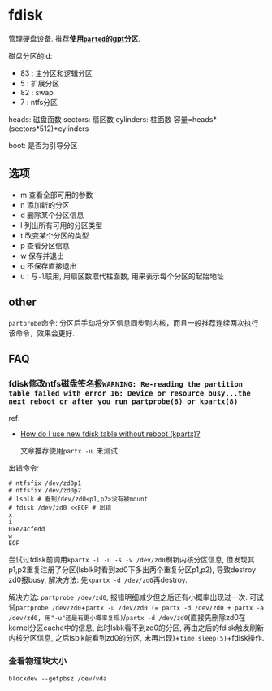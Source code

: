 # fdisk
管理硬盘设备.  推荐[**使用`parted`的gpt分区**](https://wiki.archlinux.org/index.php/Partitioning_(%E7%AE%80%E4%BD%93%E4%B8%AD%E6%96%87)).

磁盘分区的id:
- 83 : 主分区和逻辑分区
- 5 : 扩展分区
- 82 : swap
- 7 : ntfs分区

heads: 磁盘面数
sectors: 扇区数
cylinders: 柱面数
容量=heads*(sectors*512)*cylinders

boot: 是否为引导分区

## 选项
- m 查看全部可用的参数
- n 添加新的分区
- d 删除某个分区信息
- l 列出所有可用的分区类型
- t 改变某个分区的类型
- p 查看分区信息
- w 保存并退出
- q 不保存直接退出
- u : 与`-l`联用, 用扇区数取代柱面数, 用来表示每个分区的起始地址

## other
`partprobe`命令: 分区后手动将分区信息同步到内核，而且一般推荐连续两次执行该命令，效果会更好.

## FAQ
### fdisk修改ntfs磁盘签名报`WARNING: Re-reading the partition table failed with error 16: Device or resource busy...the next reboot or after you run partprobe(8) or kpartx(8)`
ref:
- [How do I use new fdisk table without reboot (kpartx)?](https://unix.stackexchange.com/questions/117949/how-do-i-use-new-fdisk-table-without-reboot-kpartx)

	文章推荐使用`partx -u`, 未测试

出错命令:
```
# ntfsfix /dev/zd0p1
# ntfsfix /dev/zd0p2
# lsblk # 看到/dev/zd0<p1,p2>没有被mount
# fdisk /dev/zd0 <<EOF # 出错
x
i
0xe24cfedd
w
EOF
```

尝试过fdisk前调用`kpartx -l -u -s -v /dev/zd0`刷新内核分区信息, 但发现其p1,p2重复注册了分区(lsblk时看到zd0下多出两个重复分区p1,p2), 导致destroy zd0报busy, 解决方法: 先`kpartx -d /dev/zd0`再destroy.

解决方法: `partprobe /dev/zd0`, 报错明细减少但之后还有小概率出现过一次. 可试试`partprobe /dev/zd0`+`partx -u /dev/zd0 (= partx -d /dev/zd0 + partx -a /dev/zd0, 用"-u"还是有更小概率复现)`/`partx -d /dev/zd0`(直接先删除zd0在kernel分区cache中的信息, 此时lsbk看不到zd0的分区, 再由之后的fdisk触发刷新内核分区信息, 之后lsblk能看到zd0的分区, 未再出现)+`time.sleep(5)`+fdisk操作.

### 查看物理块大小
`blockdev --getpbsz /dev/vda`